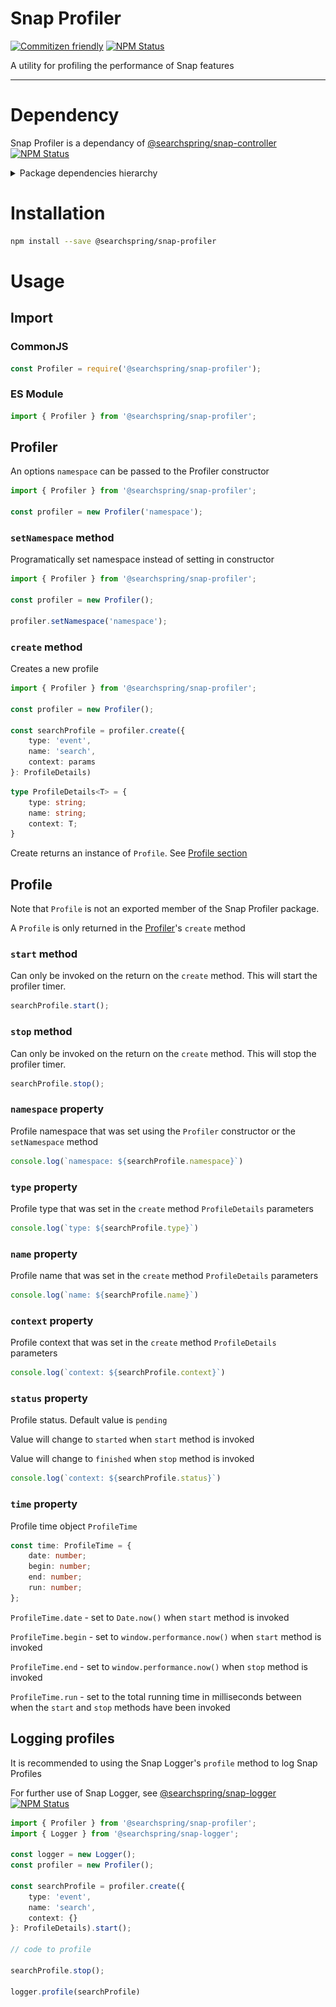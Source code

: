 # Snap Profiler

[![Commitizen friendly](https://img.shields.io/badge/commitizen-friendly-brightgreen.svg)](http://commitizen.github.io/cz-cli/)
<a href="https://www.npmjs.com/package/@searchspring/snap-profiler"><img alt="NPM Status" src="https://img.shields.io/npm/v/@searchspring/snap-profiler.svg?style=flat"></a>

A utility for profiling the performance of Snap features

---

# Dependency

Snap Profiler is a dependancy of [@searchspring/snap-controller](../snap-controller) <a href="https://www.npmjs.com/package/@searchspring/snap-controller"><img alt="NPM Status" src="https://img.shields.io/npm/v/@searchspring/snap-controller.svg?style=flat"></a>


<details>
    <summary>Package dependencies hierarchy</summary>
    <br/>
    <img src="../../images/snap-dependencies.jpg"/>
</details>


# Installation

```bash
npm install --save @searchspring/snap-profiler
```


# Usage
## Import
### CommonJS
```typescript
const Profiler = require('@searchspring/snap-profiler');
```

### ES Module
```typescript
import { Profiler } from '@searchspring/snap-profiler';
```


<h2 id="Profiler">Profiler</h2>

An options `namespace` can be passed to the Profiler constructor

```typescript
import { Profiler } from '@searchspring/snap-profiler';

const profiler = new Profiler('namespace');
```

### `setNamespace` method

Programatically set namespace instead of setting in constructor

```typescript
import { Profiler } from '@searchspring/snap-profiler';

const profiler = new Profiler();

profiler.setNamespace('namespace');
```

### `create` method
Creates a new profile

```typescript
import { Profiler } from '@searchspring/snap-profiler';

const profiler = new Profiler();

const searchProfile = profiler.create({ 
    type: 'event', 
    name: 'search', 
    context: params
}: ProfileDetails)
```

```typescript
type ProfileDetails<T> = { 
    type: string; 
    name: string; 
    context: T;
}
```

Create returns an instance of `Profile`. See [Profile section](#Profile)


<h2 id="Profile">Profile</h2>

Note that `Profile` is not an exported member of the Snap Profiler package.

A `Profile` is only returned in the [Profiler](#Profiler)'s `create` method

### `start` method
Can only be invoked on the return on the `create` method. 
This will start the profiler timer.

```typescript
searchProfile.start();
```

### `stop` method
Can only be invoked on the return on the `create` method. 
This will stop the profiler timer.

```typescript
searchProfile.stop();
```

### `namespace` property
Profile namespace that was set using the `Profiler` constructor or the `setNamespace` method

```typescript
console.log(`namespace: ${searchProfile.namespace}`)
```

### `type` property
Profile type that was set in the `create` method `ProfileDetails` parameters

```typescript
console.log(`type: ${searchProfile.type}`)
```

### `name` property
Profile name that was set in the `create` method `ProfileDetails` parameters

```typescript
console.log(`name: ${searchProfile.name}`)
```

### `context` property
Profile context that was set in the `create` method `ProfileDetails` parameters

```typescript
console.log(`context: ${searchProfile.context}`)
```

### `status` property
Profile status. Default value is `pending`

Value will change to `started` when `start` method is invoked

Value will change to `finished` when `stop` method is invoked

```typescript
console.log(`context: ${searchProfile.status}`)
```

### `time` property
Profile time object `ProfileTime`

```typescript
const time: ProfileTime = {
	date: number;
	begin: number;
	end: number;
	run: number;
};
```

`ProfileTime.date` - set to `Date.now()` when `start` method is invoked

`ProfileTime.begin` - set to `window.performance.now()` when `start` method is invoked

`ProfileTime.end` - set to `window.performance.now()` when `stop` method is invoked

`ProfileTime.run` - set to the total running time in milliseconds between when the `start` and `stop` methods have been invoked


## Logging profiles
It is recommended to using the Snap Logger's `profile` method to log Snap Profiles

For further use of Snap Logger, see [@searchspring/snap-logger](../snap-logger) <a href="https://www.npmjs.com/package/@searchspring/snap-logger"><img alt="NPM Status" src="https://img.shields.io/npm/v/@searchspring/snap-logger.svg?style=flat"></a>

```typescript
import { Profiler } from '@searchspring/snap-profiler';
import { Logger } from '@searchspring/snap-logger';

const logger = new Logger();
const profiler = new Profiler();

const searchProfile = profiler.create({ 
    type: 'event', 
    name: 'search', 
    context: {} 
}: ProfileDetails).start();

// code to profile

searchProfile.stop();

logger.profile(searchProfile)
```

